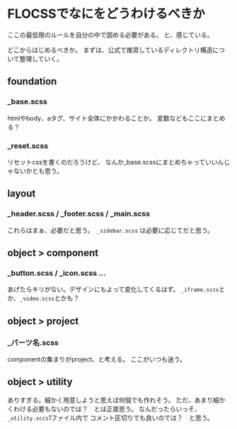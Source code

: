 # FLOCSSでなにをどうわけるべきか

ここの最低限のルールを自分の中で固める必要がある。
と、感じている。

どこからはじめるべきか。
まずは、公式で推奨しているディレクトリ構造について整理していく。

## foundation

### _base.scss
htmlやbody、aタグ、サイト全体にかかわることか。
変数などもここにまとめる？

### _reset.scss
リセットcssを書くのだろうけど、
なんか_base.scssにまとめちゃっていいんじゃないかとも思う。

## layout

### _header.scss / _footer.scss / _main.scss
これらはまぁ、必要だと思う。` _sidebar.scss` は必要に応じてだと思う。

## object > component

### _button.scss / _icon.scss ...
あげたらキリがない。デザインにもよって変化してくるはず。
` _iframe.sccs `とか、` _video.scss `とかも？

## object > project

### _パーツ名.scss
componentの集まりがproject、と考える。
ここがいつも迷う。

## object > utility

ありすぎる。細かく用意しようと思えば何個でも作れそう。
ただ、あまり細かくわける必要もないのでは？　とは正直思う。
なんだったらいっそ、` _utility.sccs `1ファイル内で
コメント区切りでも良いのでは？　と思う。
